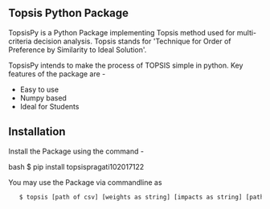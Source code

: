 ## Topsis Python Package

TopsisPy is a Python Package implementing Topsis method used for multi-criteria decision analysis. Topsis stands for 'Technique for Order of Preference by Similarity to Ideal Solution'.

TopsisPy intends to make the process of TOPSIS simple in python. Key features of the package are -

- Easy to use 
- Numpy based 
- Ideal for Students

## Installation

Install the Package using the command -

bash
   $ pip install topsispragati102017122

    

You may use the Package via commandline as
```bash
   $ topsis [path of csv] [weights as string] [impacts as string] [path of result csv as string]